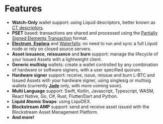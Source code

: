 # Features

* **Watch-Only** wallet support: using Liquid descriptors, better known as
  [CT descriptors](https://github.com/ElementsProject/ELIPs/blob/main/elip-0150.mediawiki).
* **PSET** based: transactions are shared and processed using the
  [Partially Signed Elements Transaction](https://github.com/ElementsProject/elements/blob/1fcf0cf2323b7feaff5d1fc4c506fff5ec09132e/doc/pset.mediawiki) format.
* [**Electrum**, **Esplora**](https://github.com/Blockstream/electrs) and [Waterfalls](https://github.com/RCasatta/waterfalls):
  no need to run and sync a full Liquid node or rely on closed source servers.
* **Asset issuance**, **reissuance** and **burn** support: manage the lifecycle
  of your Issued Assets with a lightweight client.
* **Generic multisig** wallets: create a wallet controlled by
  any combination of hardware or software signers, with a user
  specified quorum.
* **Hardware signer** support: receive, issue, reissue and burn L-BTC and
  Issued Assets with your hardware signer, using singlesig or multisig
  wallets (currently [**Jade**](https://blockstream.com/jade/) only, with more coming soon).
* **Multi Language** support: Swift, Kotlin, Javascript, Typescript, WASM, React Native, Go, C#, Rust, Flutter/Dart and Python. 
* **Liquid Atomic Swaps**: using LiquiDEX.
* **Blockstream AMP** support: send and receive asset issued with the Blockstream Asset Management Platform.
* **And more!**
